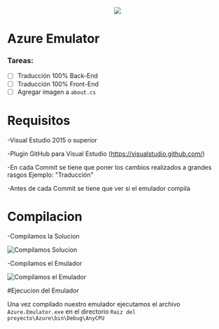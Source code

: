   <p align="center">
    <img src ="https://servidores.gamerlive.cl/images/sampledata/logos/gamerlive_web_120.png" />
  </p>

# Azure Emulator

### Tareas:
 
  - [ ] Traducción 100% Back-End
  - [ ] Traducción 100% Front-End
  - [ ] Agregar imagen a `about.cs`

# Requisitos
  
  -Visual Estudio 2015 o superior
  
  -Plugin GitHub para Visual Estudio (https://visualstudio.github.com/)
  
  -En cada Commit se tiene que poner los cambios realizados a grandes rasgos Ejemplo: "Traducción"
  
  -Antes de cada Commit se tiene que ver si el emulador compila

# Compilacion
  
  -Compilamos la Solucion
  
  ![Compilamos Solucion](http://image.prntscr.com/image/776e3f08124742ada125d1fb8cafcad1.png)
  
  -Compilamos el Emulador
  
  ![Compilamos el Emulador](http://image.prntscr.com/image/3fa615ce2569400780cdba4ce449ef8a.png)
  
#Ejecucion del Emulador
  
  Una vez compilado nuestro emulador ejecutamos el archivo `Azure.Emulator.exe` en el directorio `Raiz del proyecto\Azure\bin\Debug\AnyCPU`

